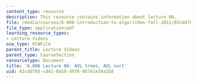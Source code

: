 ```yaml
---
content_type: resource
description: This resource contains information about lecture 06.
file: /media/courses/6-006-introduction-to-algorithms-fall-2011/83cdd705cd418d10d9769b741e34a2b8_MIT6_006F11_lec06.pdf
file_type: application/pdf
learning_resource_types:
- Lecture Videos
ocw_type: OCWFile
parent_title: Lecture Videos
parent_type: CourseSection
resourcetype: Document
title: '6.006 Lecture 06: AVL trees, AVL sort'
uid: 83cdd705-cd41-8d10-d976-9b741e34a2b8
---
```

